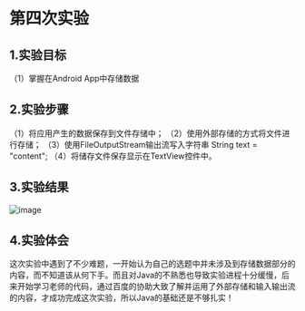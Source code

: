 ﻿# 第四次实验

## 1.实验目标
（1）掌握在Android App中存储数据

## 2.实验步骤
（1）将应用产生的数据保存到文件存储中；
（2）使用外部存储的方式将文件进行存储；
（3）使用FileOutputStream输出流写入字符串 String text = "content";
（4）将储存文件保存显示在TextView控件中。


## 3.实验结果
![image](https://github.com/liyanghey/android-labs-2018/blob/master/soft1614080902410/%E5%AE%9E%E9%AA%8C%E4%BA%94%E6%88%AA%E5%9B%BE.jpg)

## 4.实验体会
这次实验中遇到了不少难题，一开始认为自己的选题中并未涉及到存储数据部分的内容，而不知道该从何下手。而且对Java的不熟悉也导致实验进程十分缓慢，后来开始学习老师的代码，通过百度的协助大致了解并运用了外部存储和输入输出流的内容，才成功完成这次实验，所以Java的基础还是不够扎实！
